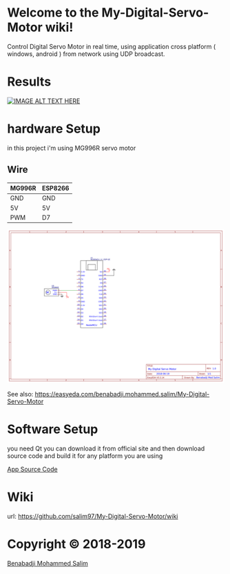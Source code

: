 
# Welcome to the My-Digital-Servo-Motor wiki!

Control Digital Servo Motor in real time, using application cross platform ( windows, android  ) from network using UDP broadcast.

# Results
[![IMAGE ALT TEXT HERE](https://img.youtube.com/vi/JP0dEOPJrW8/0.jpg)](https://www.youtube.com/watch?v=JP0dEOPJrW8)


# hardware Setup
in this project i'm using MG996R servo motor

## Wire

| MG996R | ESP8266 |
|--------|---------|
| GND    | GND     |
| 5V     | 5V      |
| PWM    | D7      |


![](https://github.com/salim97/My-Digital-Servo-Motor/blob/master/ESP8266%20MG%20996R/Schematic_My-Digital-Servo-Motor_Sheet-1_20180619215702.png)

See also: https://easyeda.com/benabadji.mohammed.salim/My-Digital-Servo-Motor


# Software Setup
you need Qt you can download it from official site
and then download source code and build it for any platform you are using 

[App Source Code](https://github.com/salim97/My-Digital-Servo-Motor/tree/master/QT_Application/Src)


# Wiki

url: https://github.com/salim97/My-Digital-Servo-Motor/wiki

# Copyright © 2018-2019

[Benabadji Mohammed Salim](https://github.com/salim97)
